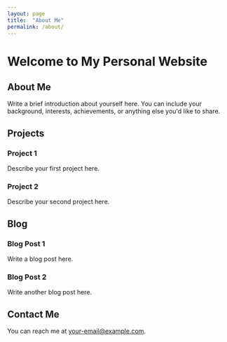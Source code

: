 ```yaml
---
layout: page
title:  "About Me"
permalink: /about/
---
```


# Welcome to My Personal Website

## About Me

Write a brief introduction about yourself here. You can include your background, interests, achievements, or anything else you'd like to share.



## Projects

### Project 1

Describe your first project here.

### Project 2

Describe your second project here.

## Blog

### Blog Post 1

Write a blog post here.

### Blog Post 2

Write another blog post here.

## Contact Me

You can reach me at [your-email@example.com](mailto:your-email@example.com).
